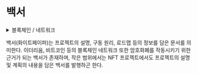 # 백서

<details>

<summary>블록체인 / 네트워크</summary>



</details>

백서(화이트페이퍼)는 프로젝트의 설명, 구동 원리, 로드맵 등의 정보를 담은 문서를 의미한다. 이더리움, 비트코인 등의 블록체인 네트워크 또한 암호화폐를 작동시키기 위한 근거가 되는 백서가 존재하며, 작은 범위에서는 NFT 프로젝트에서도 프로젝트의 설명 및 계획의 내용을 담은 백서를 발행하곤 한다.
